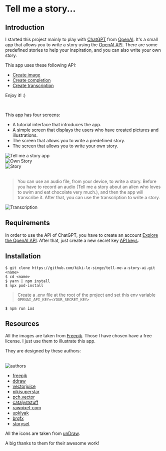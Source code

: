 # Tell me a story...

## Introduction

I started this project mainly to play with [ChatGPT](https://chat.openai.com/) from [OpenAI](https://openai.com/). It's a small app that allows you to write a story using the [OpenAI API](https://platform.openai.com/docs/api-reference). There are some predefined stories to help your inspiration, and you can also write your own story.

This app uses these following API:

- [Create image](https://platform.openai.com/docs/api-reference/images/create)
- [Create completion](https://platform.openai.com/docs/api-reference/completions/create)
- [Create transcription](https://platform.openai.com/docs/api-reference/audio/create)

Enjoy it! :)

<br />

This app has four screens:

- A tutorial interface that introduces the app.
- A simple screen that displays the users who have created pictures and illustrations.
- The screen that allows you to write a predefined story.
- The screen that allows you to write your own story.

<img src="./docs/app.gif" alt="Tell me a story app" />

<br />

<img src="./docs/own-story.gif" alt="Own Story" />

<br />

<img src="./docs/story.gif" alt="Story" />

<br />
<br />

> You can use an audio file, from your device, to write a story. Before you have to record an audio (Tell me a story about an alien who loves to swim and eat chocolate very much.), and then the app will transcribe it. After that, you can use the transcription to write a story.

<img src="./docs/transcription.gif" alt="Transcription" />

<br />

## Requirements

In order to use the API of ChatGPT, you have to create an account [Explore the OpenAI API](https://platform.openai.com/overview). After that, just create a new secret key [API keys](https://platform.openai.com/account/api-keys).

## Installation

```shell
$ git clone https://github.com/kiki-le-singe/tell-me-a-story-ai.git <name>
$ cd <name>
$ yarn | npm install
$ npx pod-install
```

> Create a .env file at the root of the project and set this env variable `OPENAI_API_KEY=<YOUR_SECRET_KEY>`

```shell
$ npm run ios
```

## Resources

All the images are taken from [Freepik](http://www.freepik.com). Those I have chosen have a free license. I just use them to illustrate this app.

They are designed by these authors:

<br />

<img src="./docs/authors.gif" alt="authors" />

<br />

- [freepik](https://www.freepik.com/author/freepik)
- [ddraw](https://www.freepik.com/author/ddraw)
- [vectorjuice](https://www.freepik.com/author/vectorjuice)
- [pikisuperstar](https://www.freepik.com/author/pikisuperstar)
- [pch.vector](https://www.freepik.com/author/pch-vector)
- [catalyststuff](https://www.freepik.com/author/catalyststuff)
- [rawpixel-com](https://www.freepik.com/author/rawpixel-com)
- [upklyak](https://www.freepik.com/author/upklyak)
- [brgfx](https://www.freepik.com/author/brgfx)
- [storyset](https://www.freepik.com/author/stories)

All the icons are taken from [unDraw](https://undraw.co/).

A big thanks to them for their awesome work!
